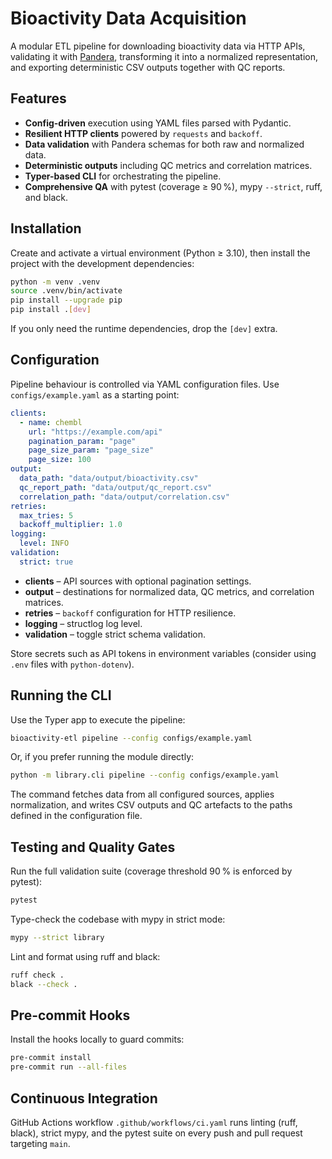 # Bioactivity Data Acquisition

A modular ETL pipeline for downloading bioactivity data via HTTP APIs, validating it with
[Pandera](https://pandera.readthedocs.io/), transforming it into a normalized representation, and
exporting deterministic CSV outputs together with QC reports.

## Features

- **Config-driven** execution using YAML files parsed with Pydantic.
- **Resilient HTTP clients** powered by `requests` and `backoff`.
- **Data validation** with Pandera schemas for both raw and normalized data.
- **Deterministic outputs** including QC metrics and correlation matrices.
- **Typer-based CLI** for orchestrating the pipeline.
- **Comprehensive QA** with pytest (coverage ≥ 90 %), mypy `--strict`, ruff, and black.

## Installation

Create and activate a virtual environment (Python ≥ 3.10), then install the project with the
development dependencies:

```bash
python -m venv .venv
source .venv/bin/activate
pip install --upgrade pip
pip install .[dev]
```

If you only need the runtime dependencies, drop the `[dev]` extra.

## Configuration

Pipeline behaviour is controlled via YAML configuration files. Use `configs/example.yaml` as a
starting point:

```yaml
clients:
  - name: chembl
    url: "https://example.com/api"
    pagination_param: "page"
    page_size_param: "page_size"
    page_size: 100
output:
  data_path: "data/output/bioactivity.csv"
  qc_report_path: "data/output/qc_report.csv"
  correlation_path: "data/output/correlation.csv"
retries:
  max_tries: 5
  backoff_multiplier: 1.0
logging:
  level: INFO
validation:
  strict: true
```

- **clients** – API sources with optional pagination settings.
- **output** – destinations for normalized data, QC metrics, and correlation matrices.
- **retries** – `backoff` configuration for HTTP resilience.
- **logging** – structlog log level.
- **validation** – toggle strict schema validation.

Store secrets such as API tokens in environment variables (consider using `.env` files with
`python-dotenv`).

## Running the CLI

Use the Typer app to execute the pipeline:

```bash
bioactivity-etl pipeline --config configs/example.yaml
```

Or, if you prefer running the module directly:

```bash
python -m library.cli pipeline --config configs/example.yaml
```

The command fetches data from all configured sources, applies normalization, and writes CSV outputs
and QC artefacts to the paths defined in the configuration file.

## Testing and Quality Gates

Run the full validation suite (coverage threshold 90 % is enforced by pytest):

```bash
pytest
```

Type-check the codebase with mypy in strict mode:

```bash
mypy --strict library
```

Lint and format using ruff and black:

```bash
ruff check .
black --check .
```

## Pre-commit Hooks

Install the hooks locally to guard commits:

```bash
pre-commit install
pre-commit run --all-files
```

## Continuous Integration

GitHub Actions workflow `.github/workflows/ci.yaml` runs linting (ruff, black), strict mypy, and the
pytest suite on every push and pull request targeting `main`.

